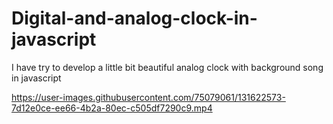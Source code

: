 # Digital-and-analog-clock-in-javascript
I have try to develop a little bit beautiful analog clock with background song in javascript 




https://user-images.githubusercontent.com/75079061/131622573-7d12e0ce-ee66-4b2a-80ec-c505df7290c9.mp4

